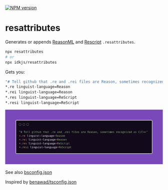 [![NPM version](https://img.shields.io/npm/v/resattributes.svg?style=flat)](https://www.npmjs.com/package/resattributes)

# resattributes

Generates or appends [ReasonML](https://git.io/reasonml) and [Rescript](https://rescript-lang.org/) `.resattributes`.

```sh
npx resattributes
# or
npx idkjs/resattributes
```

Gets you:

```sh
"# Tell github that .re and .rei files are Reason, sometimes recognized as C/C++"
*.re linguist-language=Reason 
*.rei linguist-language=Reason
*.res linguist-language=ReScript
*.resi linguist-language=ReScript
```

![image](./attributes.png)


See also [bsconfig.json](https://git.io/bsconfig.json)

Inspired by [benawad/tsconfig.json](https://github.com/benawad/tsconfig.json)